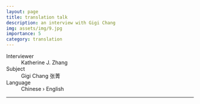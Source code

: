 ```yaml
---
layout: page
title: translation talk
description: an interview with Gigi Chang
img: assets/img/9.jpg
importance: 5
category: translation
---
```


<dl>
  <dt>Interviewer</dt>
  <dd>Katherine J. Zhang</dd>
  <dt>Subject</dt>
  <dd>Gigi Chang <span lang="zh">张菁</span></dd>
  <dt>Language</dt>
  <dd>Chinese &rsaquo; English</dd>
</dl>

---

<div id="adobe-dc-view" style="width: 100%;"></div>
<script src="https://documentservices.adobe.com/view-sdk/viewer.js"></script>
<script type="text/javascript">
    document.addEventListener("adobe_dc_view_sdk.ready", function(){ 
        var adobeDCView = new AdobeDC.View({clientId: "aa1d7789819d4f28b1a88129330e808e", divId: "adobe-dc-view"});
        adobeDCView.previewFile({
            content:{location: {url: "/assets/pdf/gigi_chang_compressed.pdf"}},
            metaData:{fileName: "gigi_chang_compressed.pdf"}
        }, {embedMode: "IN_LINE", showDownloadPDF: false, showPrintPDF: false});
    });
</script>
